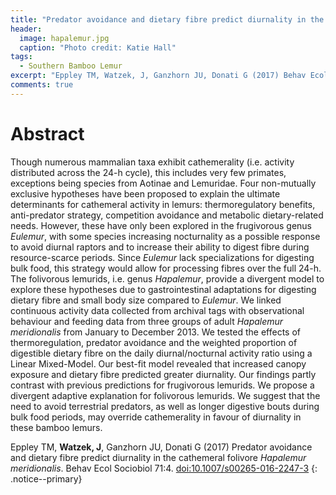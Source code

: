 ```yaml
---
title: "Predator avoidance and dietary fibre predict diurnality in the cathemeral folivore *H. meridionalis*"
header:
  image: hapalemur.jpg
  caption: "Photo credit: Katie Hall"
tags:
  - Southern Bamboo Lemur
excerpt: "Eppley TM, Watzek, J, Ganzhorn JU, Donati G (2017) Behav Ecol Sociobiol"
comments: true
---
```


# Abstract

Though numerous mammalian taxa exhibit cathemerality (i.e. activity distributed across the 24-h cycle), this includes very few primates, exceptions being species from Aotinae and Lemuridae. Four non-mutually exclusive hypotheses have been proposed to explain the ultimate determinants for cathemeral activity in lemurs: thermoregulatory benefits, anti-predator strategy, competition avoidance and metabolic dietary-related needs. However, these have only been explored in the frugivorous genus *Eulemur*, with some species increasing nocturnality as a possible response to avoid diurnal raptors and to increase their ability to digest fibre during resource-scarce periods. Since *Eulemur* lack specializations for digesting bulk food, this strategy would allow for processing fibres over the full 24-h. The folivorous lemurids, i.e. genus *Hapalemur*, provide a divergent model to explore these hypotheses due to gastrointestinal adaptations for digesting dietary fibre and small body size compared to *Eulemur*. We linked continuous activity data collected from archival tags with observational behaviour and feeding data from three groups of adult *Hapalemur meridionalis* from January to December 2013. We tested the effects of thermoregulation, predator avoidance and the weighted proportion of digestible dietary fibre on the daily diurnal/nocturnal activity ratio using a Linear Mixed-Model. Our best-fit model revealed that increased canopy exposure and dietary fibre predicted greater diurnality. Our findings partly contrast with previous predictions for frugivorous lemurids. We propose a divergent adaptive explanation for folivorous lemurids. We suggest that the need to avoid terrestrial predators, as well as longer digestive bouts during bulk food periods, may override cathemerality in favour of diurnality in these bamboo lemurs.

Eppley TM, **Watzek, J**, Ganzhorn JU, Donati G (2017) Predator avoidance and dietary fibre predict diurnality in the cathemeral folivore *Hapalemur meridionalis*. Behav Ecol Sociobiol 71:4. [doi:10.1007/s00265-016-2247-3](https://doi.org/10.1007/s00265-016-2247-3)
{: .notice--primary}

<!-- [<i class='fa fa-file-pdf-o'></i> Download PDF](){: .btn .btn--success}
 -->